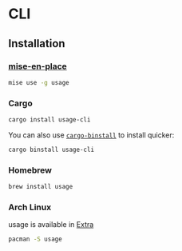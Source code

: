 # CLI

## Installation

### [mise-en-place](https://mise.jdx.dev)

```sh
mise use -g usage
```

### Cargo

```sh
cargo install usage-cli
```

You can also use [`cargo-binstall`](https://github.com/cargo-bins/cargo-binstall) to install quicker:

```sh
cargo binstall usage-cli
```

### Homebrew

```sh
brew install usage
```

### Arch Linux

usage is available in [Extra](https://archlinux.org/packages/extra/x86_64/usage/)

```sh
pacman -S usage
```
